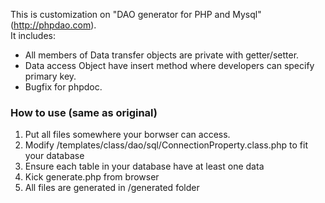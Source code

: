 This is customization on "DAO generator for PHP and Mysql"(http://phpdao.com).  
It includes:  
* All members of Data transfer objects are private with getter/setter.
* Data access Object have insert method where developers can specify primary key.
* Bugfix for phpdoc.

### How to use (same as original)
1. Put all files somewhere your borwser can access.
2. Modify /templates/class/dao/sql/ConnectionProperty.class.php to fit your database
3. Ensure each table in your database have at least one data
4. Kick generate.php from browser
5. All files are generated in /generated folder

